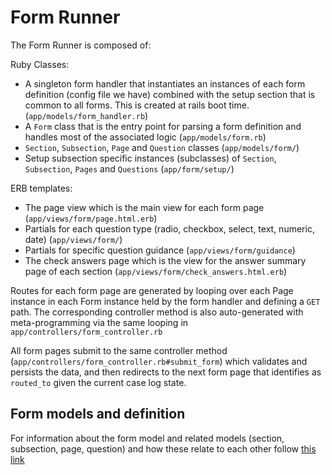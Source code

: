 # Form Runner

The Form Runner is composed of:

Ruby Classes:

- A singleton form handler that instantiates an instances of each form definition (config file we have) combined with the setup section that is common to all forms. This is created at rails boot time. (`app/models/form_handler.rb`)
- A `Form` class that is the entry point for parsing a form definition and handles most of the associated logic (`app/models/form.rb`)
- `Section`, `Subsection`, `Page` and `Question` classes (`app/models/form/`)
- Setup subsection specific instances (subclasses) of `Section`, `Subsection`, `Pages` and `Questions` (`app/form/setup/`)

ERB templates:

- The page view which is the main view for each form page (`app/views/form/page.html.erb`)
- Partials for each question type (radio, checkbox, select, text, numeric, date) (`app/views/form/`)
- Partials for specific question guidance (`app/views/form/guidance`)
- The check answers page which is the view for the answer summary page of each section (`app/views/form/check_answers.html.erb`)

Routes for each form page are generated by looping over each Page instance in each Form instance held by the form handler and defining a `GET` path. The corresponding controller method is also auto-generated with meta-programming via the same looping in `app/controllers/form_controller.rb`

All form pages submit to the same controller method (`app/controllers/form_controller.rb#submit_form`) which validates and persists the data, and then redirects to the next form page that identifies as `routed_to` given the current case log state.

## Form models and definition

For information about the form model and related models (section, subsection, page, question) and how these relate to each other follow [this link](/docs/form/form.md)